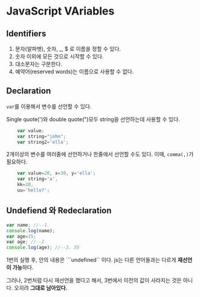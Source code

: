 # JavaScript VAriables

## Identifiers
1. 문자(알파벳), 숫자, _, $ 로 이름을 정할 수 있다.
2. 숫자 이외에 모든 것으로 시작할 수 있다.
3. 대소문자는 구분한다.
4. 예약어(reserved words)는 이름으로 사용할 수 없다.

## Declaration
```var```를 이용해서 변수를 선언할 수 있다.

Single quote(')와 double quote(")모두 string을 선언하는데 사용할 수 있다.

```js
    var value;
    var string="john";
    var string2='ella';
```
2개이상의 변수를 여러줄에 선언하거나 한줄에서 선언할 수도 있다. 이때, ```comma(,)```가 필요하다.
```js
    var value=20, x=30, y='ella';
    var string='a',
    kk=20,
    uu='hello?';
```


## Undefiend 와 Redeclaration
```js
var name; //--1.
console.log(name);
var age=35;
var age; //--2.
console.log(age); //--3. 35
```
1번의 실행 후, 안의 내용은 ```undefined`` 이다. js는 다른 언어들과는 다르게 **재선언이 가능**하다.

그러나, 2번처럼 다시 재선언을 했다고 해서, 3번에서 이전의 값이 사라지는 것은 아니다. 오히려 **그대로 남아있다.**

